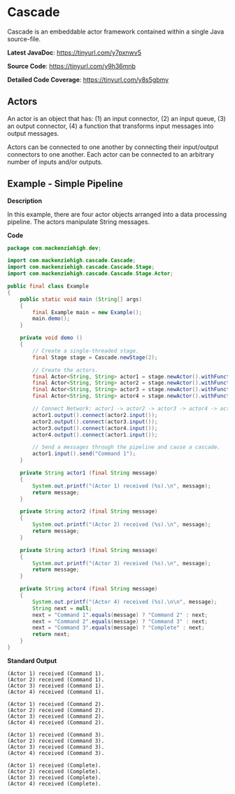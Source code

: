 # Cascade

Cascade is an embeddable actor framework contained within a single Java source-file. 

**Latest JavaDoc**: https://tinyurl.com/y7pxnwv5

**Source Code**: https://tinyurl.com/y9h36mnb

**Detailed Code Coverage**: https://tinyurl.com/y8s5gbmy

## Actors

An actor is an object that has: (1) an input connector, (2) an input queue, (3) an output connector, (4) a function that transforms input messages into output messages.

Actors can be connected to one another by connecting their input/output connectors to one another. Each actor can be connected to an arbitrary number of inputs and/or outputs. 

## Example - Simple Pipeline

**Description**

In this example, there are four actor objects arranged into a data processing pipeline. The actors manipulate String messages. 

**Code**

```java
package com.mackenziehigh.dev;

import com.mackenziehigh.cascade.Cascade;
import com.mackenziehigh.cascade.Cascade.Stage;
import com.mackenziehigh.cascade.Cascade.Stage.Actor;

public final class Example
{
    public static void main (String[] args)
    {
        final Example main = new Example();
        main.demo();
    }

    private void demo ()
    {
        // Create a single-threaded stage.
        final Stage stage = Cascade.newStage(2);

        // Create the actors.
        final Actor<String, String> actor1 = stage.newActor().withFunctionScript(this::actor1).create();
        final Actor<String, String> actor2 = stage.newActor().withFunctionScript(this::actor2).create();
        final Actor<String, String> actor3 = stage.newActor().withFunctionScript(this::actor3).create();
        final Actor<String, String> actor4 = stage.newActor().withFunctionScript(this::actor4).create();

        // Connect Network: actor1 -> actor2 -> actor3 -> actor4 -> actor1
        actor1.output().connect(actor2.input());
        actor2.output().connect(actor3.input());
        actor3.output().connect(actor4.input());
        actor4.output().connect(actor1.input());

        // Send a messages through the pipeline and cause a cascade.
        actor1.input().send("Command 1");
    }

    private String actor1 (final String message)
    {
        System.out.printf("(Actor 1) received (%s).\n", message);
        return message;
    }

    private String actor2 (final String message)
    {
        System.out.printf("(Actor 2) received (%s).\n", message);
        return message;
    }

    private String actor3 (final String message)
    {
        System.out.printf("(Actor 3) received (%s).\n", message);
        return message;
    }

    private String actor4 (final String message)
    {
        System.out.printf("(Actor 4) received (%s).\n\n", message);
        String next = null;
        next = "Command 1".equals(message) ? "Command 2" : next;
        next = "Command 2".equals(message) ? "Command 3" : next;
        next = "Command 3".equals(message) ? "Complete" : next;
        return next;
    }
}
```

**Standard Output**
```
(Actor 1) received (Command 1).
(Actor 2) received (Command 1).
(Actor 3) received (Command 1).
(Actor 4) received (Command 1).

(Actor 1) received (Command 2).
(Actor 2) received (Command 2).
(Actor 3) received (Command 2).
(Actor 4) received (Command 2).

(Actor 1) received (Command 3).
(Actor 2) received (Command 3).
(Actor 3) received (Command 3).
(Actor 4) received (Command 3).

(Actor 1) received (Complete).
(Actor 2) received (Complete).
(Actor 3) received (Complete).
(Actor 4) received (Complete).
```
